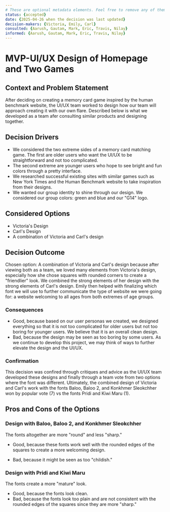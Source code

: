 ```yaml
---
# These are optional metadata elements. Feel free to remove any of them.
status: {accepted}
date: {2025-04-26 when the decision was last updated}
decision-makers: {Victoria, Emily, Carl}
consulted: {Aarush, Gautam, Mark, Eric, Travis, Nilay}
informed: {Aarush, Gautam, Mark, Eric, Travis, Nilay}
---
```


# MVP-UI/UX Design of Homepage and Two Games

## Context and Problem Statement

After deciding on creating a memory card game inspired by the human benchmark website, the UI/UX team worked to design how our team will approach creating it with our own flare. Described below is what we developed as a team afer consulting similar products and designing together.

<!-- This is an optional element. Feel free to remove. -->
## Decision Drivers

* We considered the two extreme sides of a memory card matching game. The first are older users who want the UI/UX to be straightforward and not too complicated.
* The second extreme are younger users who hope to see bright and fun colors through a pretty interface. 
* We researched successful existing sites with similar games such as New York Times and the Human Benchmark website to take inspiration from their designs. 
* We wanted our group identity to shine through our design. We considered our group colors: green and blue and our "G14" logo.  

## Considered Options

* Victoria's Design
* Carl's Design
* A combination of Victoria and Carl's design

## Decision Outcome

Chosen option: A combination of Victoria and Carl's design because after viewing both as a team, we loved many elements from Victoria's design, especially how she chose squares with rounded corners to create a "friendlier" look. We combined the strong elements of her design with the strong elements of Carl's design. Emily then helped with finalizing which font we will use to further communicate the type of website we were going for: a website welcoming to all ages from both extremes of age groups.  

<!-- This is an optional element. Feel free to remove. -->
### Consequences

* Good, because based on our user personas we created, we designed everything so that it is not too complicated for older users but not too boring for younger users. We believe that it is an overall clean design.
* Bad, because the design may be seen as too boring by some users. As we continue to develop this project, we may think of ways to further elevate the design and the UI/UX.

<!-- This is an optional element. Feel free to remove. -->
### Confirmation

This decision was confired through critiques and advice as the UI/UX team developed these designs and finally through a team vote from two options where the font was different. Ultimately, the combined design of Victoria and Carl's work with the fonts Baloo, Baloo 2, and Konkhmer Sleokchher won by popular vote (7) vs the fonts Pridi and Kiwi Maru (1).   

<!-- This is an optional element. Feel free to remove. -->
## Pros and Cons of the Options

### Design with Baloo, Baloo 2, and Konkhmer Sleokchher

<!-- This is an optional element. Feel free to remove. -->
The fonts altogether are more "round" and less "sharp."

* Good, because these fonts work well with the rounded edges of the squares to create a more welcoming design.
<!-- use "neutral" if the given argument weights neither for good nor bad -->
* Bad, because it might be seen as too "childish."

### Design with Pridi and Kiwi Maru 

The fonts create a more "mature" look.

* Good, because the fonts look clean.
* Bad, because the fonts look too plain and are not consistent with the rounded edges of the squares since they are more "sharp."
